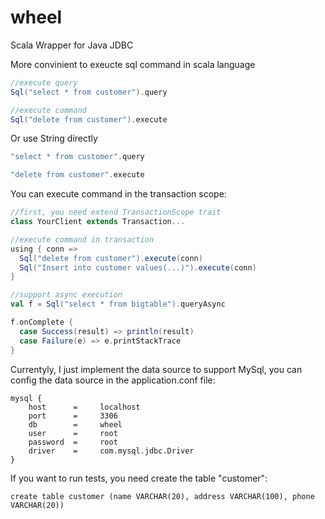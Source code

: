wheel
=====

Scala Wrapper for Java JDBC

More convinient to exeucte sql command in scala language


```scala
//execute query
Sql("select * from customer").query

//execute command
Sql("delete from customer").execute
```

Or use String directly
```scala
"select * from customer".query

"delete from customer".execute
```

You can execute command in the transaction scope:

```scala
//first, you need extend TransactionScope trait
class YourClient extends Transaction...

//execute command in transaction
using { conn => 
  Sql("delete from customer").execute(conn)
  Sql("Insert into customer values(...)").execute(conn)
}

//support async execution
val f = Sql("select * from bigtable").queryAsync

f.onComplete {
  case Success(result) => println(result)
  case Failure(e) => e.printStackTrace
}
```

Currentyly, I just implement the data source to support MySql, you can config the data source in the application.conf file:
```
mysql {
    host      =     localhost
    port      =     3306
    db        =     wheel
    user      =     root
    password  =     root
    driver    =     com.mysql.jdbc.Driver
}
```

If you want to run tests, you need create the table "customer":
```
create table customer (name VARCHAR(20), address VARCHAR(100), phone VARCHAR(20))
```